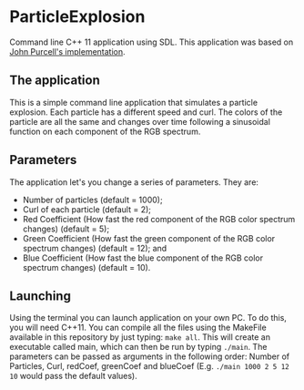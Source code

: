 # ParticleExplosion
Command line C++ 11 application using SDL. This application was based on [John Purcell's implementation](https://github.com/caveofprogramming).

## The application
This is a simple command line application that simulates a particle explosion. Each particle has a different speed and curl. The colors of the particle are all the same and changes over time following a sinusoidal function on each component of the RGB spectrum.

## Parameters
The application let's you change a series of parameters. They are:
* Number of particles (default = 1000);
* Curl of each particle (default = 2);
* Red Coefficient (How fast the red component of the RGB color spectrum changes) (default = 5);
* Green Coefficient (How fast the green component of the RGB color spectrum changes) (default = 12); and
* Blue Coefficient (How fast the blue component of the RGB color spectrum changes) (default = 10).

## Launching
Using the terminal you can launch application on your own PC. To do this, you will need C++11. You can compile all the files using the MakeFile available in this repository by just typing: `make all`. This will create an executable called main, which can then be run by typing `./main`. The parameters can be passed as arguments in the following order: Number of Particles, Curl, redCoef, greenCoef and blueCoef (E.g. `./main 1000 2 5 12 10` would pass the default values).
